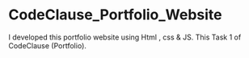 # CodeClause_Portfolio_Website
I developed this portfolio website using Html , css &amp; JS.
This Task 1 of CodeClause (Portfolio).
